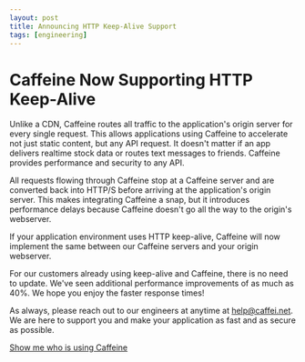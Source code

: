 ```yaml
---
layout: post
title: Announcing HTTP Keep-Alive Support
tags: [engineering]
---
```


# Caffeine Now Supporting HTTP Keep-Alive

Unlike a CDN, Caffeine routes all traffic to the application's origin server for every single request. This allows applications using Caffeine to accelerate not just static content, but any API request. It doesn't matter if an app delivers realtime stock data or routes text messages to friends. Caffeine provides performance and security to any API. 

All requests flowing through Caffeine stop at a Caffeine server and are converted back into HTTP/S before arriving at the application's origin server. This makes integrating Caffeine a snap, but it introduces performance delays because Caffeine doesn't go all the way to the origin's webserver. 

If your application environment uses HTTP keep-alive, Caffeine will now implement the same between our Caffeine servers and your origin webserver. 

For our customers already using keep-alive and Caffeine, there is no need to update.  We've seen additional performance improvements of as much as 40%. We hope you enjoy the faster response times!

As always, please reach out to our engineers at anytime at help@caffei.net. We are here to support you and make your application as fast and as secure as possible.



<div class='text-center'>
<a href='/customers' class='btn btn-warning btn-lg btn-sidepadding'>Show me who is using Caffeine</a>
</div>
<br />
<!--   <h4> Caffeine is loved by these fine companies...</h4>
  <div class="text-center">
    <img src="{{ site.baseurl }}/img/logoboard.png" />
  </div> -->
</section>

<!-- <div class="text-center">
  <img src="{{ site.baseurl }}/img/logoboard.png" />
</div>

 -->
